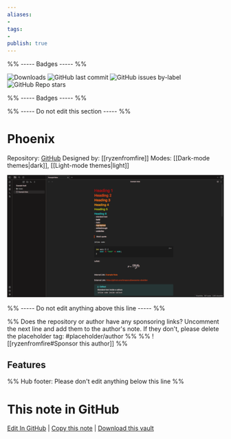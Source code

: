 ```yaml
---
aliases:
- 
tags: 
- 
publish: true
---
```


%% ----- Badges ----- %%

![Downloads](https://img.shields.io/badge/downloads-3560-573E7A?style=for-the-badge&logo=)
![GitHub last commit](https://img.shields.io/github/last-commit/ryzenfromfire/obsidian-phoenix?color=573E7A&label=last%20update&logo=github&style=for-the-badge)
![GitHub issues by-label](https://img.shields.io/github/issues/ryzenfromfire/obsidian-phoenix/help%20wanted?color=573E7A&logo=github&style=for-the-badge) 
![GitHub Repo stars](https://img.shields.io/github/stars/ryzenfromfire/obsidian-phoenix?color=573E7A&logo=github&style=for-the-badge)

%% ----- Badges ----- %%

%% ----- Do not edit this section ----- %%

# Phoenix

Repository: [GitHub](https://github.com/ryzenfromfire/obsidian-phoenix)
Designed by: [[ryzenfromfire]]
Modes: [[Dark-mode themes|dark]], [[Light-mode themes|light]]



![screenshot](https://github.com/ryzenfromfire/obsidian-phoenix/raw/HEAD/thumbnail.png)

%% ----- Do not edit anything above this line ----- %% 

%% Does the repository or author have any sponsoring links? Uncomment the next line and add them to the author's note. If they don't, please delete the placeholder tag: #placeholder/author %%
%% ![[ryzenfromfire#Sponsor this author]] %%


## Features



%% Hub footer: Please don't edit anything below this line %%

# This note in GitHub

<span class="git-footer">[Edit In GitHub](https://github.dev/obsidian-community/obsidian-hub/blob/main/02%20-%20Community%20Expansions/02.05%20All%20Community%20Expansions/Themes/Phoenix.md "git-hub-edit-note") | [Copy this note](https://raw.githubusercontent.com/obsidian-community/obsidian-hub/main/02%20-%20Community%20Expansions/02.05%20All%20Community%20Expansions/Themes/Phoenix.md "git-hub-copy-note") | [Download this vault](https://github.com/obsidian-community/obsidian-hub/archive/refs/heads/main.zip "git-hub-download-vault") </span>
